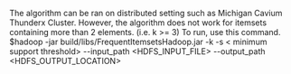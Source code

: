 The algorithm can be ran on distributed setting such as Michigan Cavium Thunderx Cluster.
However, the algorithm does not work for itemsets containing more than 2 elements. (i.e. k >= 3)
To run, use this command.
$hadoop -jar build/libs/FrequentItemsetsHadoop.jar -k <output itemset size> -s < minimum support threshold> --input_path <HDFS_INPUT_FILE> --output_path <HDFS_OUTPUT_LOCATION>